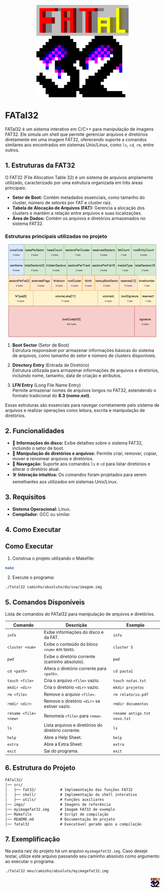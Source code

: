 <p align="center">
  <img src="imgs/img_1.png" alt="FATALES" width=300/>
</p>

# **FATal32** 

FATal32 é um sistema interativo em C/C++ para manipulação de imagens FAT32. Ele simula um shell que permite gerenciar arquivos e diretórios diretamente em uma imagem FAT32, oferecendo suporte a comandos similares aos encontrados em sistemas Unix/Linux, como `ls`, `cd`, `rm`, entre outros.  

## **1. Estruturas da FAT32**  
O FAT32 (File Allocation Table 32) é um sistema de arquivos amplamente utilizado, caracterizado por uma estrutura organizada em três áreas principais:  

- **Setor de Boot:** Contém metadados essenciais, como tamanho do cluster, número de setores por FAT e cluster raiz.  
- **Tabela de Alocação de Arquivos (FAT):** Gerencia a alocação dos clusters e mantém a relação entre arquivos e suas localizações.  
- **Área de Dados:** Contém os arquivos e diretórios armazenados no sistema FAT32.  

### **Estruturas principais utilizadas no projeto**  

<p align="center">
  <img src="imgs/Struct_BootSector_FATal32.png" alt="FATALES" width=482/>
</p>

1. **Boot Sector** (Setor de Boot)  
   Estrutura responsável por armazenar informações básicas do sistema de arquivos, como tamanho do setor e número de clusters disponíveis.  

2. **Directory Entry** (Entrada de Diretório)  
   Estrutura utilizada para armazenar informações de arquivos e diretórios, incluindo nome, tamanho, data de criação e atributos.  

3. **LFN Entry** (Long File Name Entry)  
   Permite armazenar nomes de arquivos longos no FAT32, estendendo o formato tradicional do **8.3 (nome.ext)**.  

Essas estruturas são essenciais para navegar corretamente pelo sistema de arquivos e realizar operações como leitura, escrita e manipulação de diretórios.  

## **2. Funcionalidades**  
- 📂 **Informações do disco:** Exibe detalhes sobre o sistema FAT32, incluindo o setor de boot.  
- 📌 **Manipulação de diretórios e arquivos:** Permite criar, remover, copiar, mover e renomear arquivos e diretórios.  
- 📖 **Navegação:** Suporte aos comandos `ls` e `cd` para listar diretórios e alterar o diretório atual.  
- 🛠️ **Interação intuitiva:** Os comandos foram projetados para serem semelhantes aos utilizados em sistemas Unix/Linux.  

## **3. Requisitos**  
- **Sistema Operacional:** Linux.  
- **Compilador:** GCC ou similar.  

## **4. Como Executar**  

## Como Executar
1. Construa o projeto utilizando o Makefile:
```bash
make
```
2. Execute o programa:
```bash
./fatal32 caminho/absoluto/da/sua/imagem.img
```
## **5. Comandos Disponíveis**  

Lista de comandos do FATal32 para manipulação de arquivos e diretórios.  

| Comando                | Descrição                                                   | Exemplo                        |
|------------------------|-----------------------------------------------------------|--------------------------------|
| `info`                | Exibe informações do disco e da FAT.                      | `info`                         |
| `cluster <num>`       | Exibe o conteúdo do bloco `<num>` em texto.               | `cluster 5`                    |
| `pwd`                 | Exibe o diretório corrente (caminho absoluto).            | `pwd`                          |
| `cd <path>`           | Altera o diretório corrente para `<path>`.                | `cd pasta1`                    |
| `touch <file>`        | Cria o arquivo `<file>` vazio.                            | `touch notas.txt`              |
| `mkdir <dir>`         | Cria o diretório `<dir>` vazio.                           | `mkdir projetos`               |
| `rm <file>`           | Remove o arquivo `<file>`.                               | `rm relatorio.pdf`             |
| `rmdir <dir>`         | Remove o diretório `<dir>` se estiver vazio.             | `rmdir documentos`             |
| `rename <file> <new>` | Renomeia `<file>` para `<new>`.                          | `rename antigo.txt novo.txt`   |
| `ls`                  | Lista arquivos e diretórios do diretório corrente.       | `ls`                           |
| `help`                | Abre a Help Sheet.                                       | `help`                         |
| `extra`               | Abre a Extra Sheet.                                      | `extra`                        |
| `exit`                | Sai do programa.                                         | `exit`                         |


## **6. Estrutura do Projeto** 
```
FATal32/
│── src/
│   ├── fat32/           # Implementação das funções FAT32
│   ├── shell/           # Implementação do shell interativo
│   ├── utils/           # Funções auxiliares
│── imgs/                # Imagens de referência
│── myimagefat32.img     # Imagem FAT32 de exemplo
│── Makefile             # Script de compilação
│── README.md            # Documentação do projeto
│── fatal32              # Executável gerado após a compilação
```

## **7. Exemplificação**  
Na pasta raiz do projeto há um arquivo `myimagefat32.img`. Caso deseje testar, utilize este arquivo passando seu caminho absoluto como argumento ao executar o programa.  

```bash
./fatal32 meu/caminho/absoluto/myimagefat32.img
```

<p align="right">  <img src="imgs/icon.png" alt="icon" width=30/></p>

